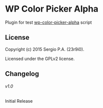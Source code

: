 # WP Color Picker Alpha
Plugin for test [wp-color-picker-alpha][1] script

## License
Copyright (c) 2015 Sergio P.A. (23r9i0).

Licensed under the GPLv2 license.

## Changelog

###### v1.0
Initial Release


[1]: https://github.com/23r9i0/wp-color-picker-alpha
